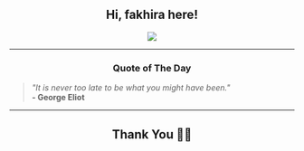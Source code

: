 <h2 align="center"> Hi, fakhira here!</h2>

<p align="center">
<a href="https://github.com/fakhiralkda" alt="github streak"><img src="https://dvst-streak.herokuapp.com/?user=fakhiralkda&theme=tokyonight&fire=DD472C"></a>
</p>

<hr>
<h3 align="center">Quote of The Day</h3>
<p align="center">
<blockquote>
<i>"It is never too late to be what you might have been."</i>
<br>
<b>- George Eliot</b>
</blockquote>
</p>


<hr>
<h2 align="center">Thank You 🙏🏼</h2>

